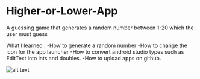 # Higher-or-Lower-App
A guessing game that generates a random number between 1-20 which the user must guess

What I learned :
    -How to generate a random number
    -How to change the icon for the app launcher
    -How to convert android studio types such as EditText into ints and doubles.
    -How to upload apps on github. 


![alt text](https://i.imgur.com/xHLdjbX.jpg?1)  
